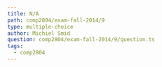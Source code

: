 ```yaml
---
title: N/A
path: comp2804/exam-fall-2014/9
type: multiple-choice
author: Michiel Smid
question: comp2804/exam-fall-2014/9/question.ts
tags:
  - comp2804
---
```


